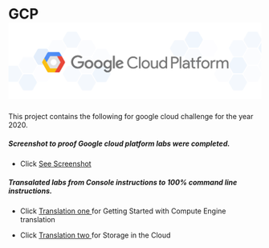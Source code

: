 # GCP <img src="https://github.com/lordgape/GCP/blob/master/img/gcplogo.png" />
This project contains the following for google cloud challenge for the year 2020.

##### Screenshot to proof Google cloud platform labs were completed. 

- Click <a href="https://github.com/lordgape/GCP/blob/master/labs/Screenshot.md" >See Screenshot </a> 

##### Transalated labs from Console instructions to 100% command line instructions.

- Click <a href="https://github.com/lordgape/GCP/blob/master/transalation/translationOne.md">Translation one </a> for Getting Started with Compute Engine translation

- Click <a href="https://github.com/lordgape/GCP/blob/master/transalation/translationTwo.md">Translation two </a> for Storage in the Cloud







